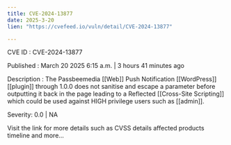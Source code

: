 ```yaml
---
title: CVE-2024-13877
date: 2025-3-20
lien: "https://cvefeed.io/vuln/detail/CVE-2024-13877"

---
```


CVE ID : CVE-2024-13877

Published :  March 20
2025
6:15 a.m. | 3 hours
41 minutes ago

Description : The Passbeemedia [[Web]] Push Notification  [[WordPress]] [[plugin]] through 1.0.0 does not sanitise and escape a parameter before outputting it back in the page
leading to a Reflected [[Cross-Site Scripting]] which could be used against HIGH privilege users such as [[admin]].

Severity: 0.0 | NA

Visit the link for more details
such as CVSS details
affected products
timeline
and more...
